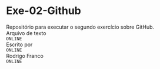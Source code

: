 # Exe-02-Github
Repositório para executar o segundo exercício sobre GitHub. <br/>
Arquivo de texto <br/>
```ONLINE``` <br/>
Escrito por <br/>
```ONLINE``` <br/>
Rodrigo Franco <br/>
```ONLINE``` <br/>
